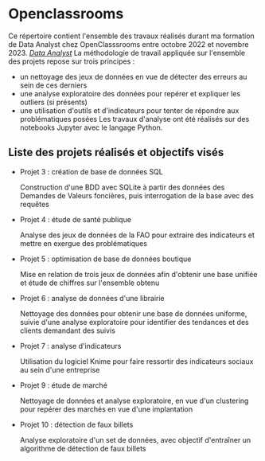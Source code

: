 # Openclassrooms

Ce répertoire contient l'ensemble des travaux réalisés durant ma formation de Data Analyst chez OpenClasssrooms entre octobre 2022 et novembre 2023.
*[Data Analyst](https://openclassrooms.com/fr/paths/324-data-analyst)*
La méthodologie de travail appliquée sur l'ensemble des projets repose sur trois principes :
- un nettoyage des jeux de données en vue de détecter des erreurs au sein de ces derniers
- une analyse exploratoire des données pour repérer et expliquer les outliers (si présents)
- une utilisation d'outils et d'indicateurs pour tenter de répondre aux problématiques posées
Les travaux d'analyse ont été réalisés sur des notebooks Jupyter avec le langage Python.

## Liste des projets réalisés et objectifs visés
- Projet 3 : création de base de données SQL
  
  Construction d'une BDD avec SQLite à partir des données des Demandes de Valeurs foncières, puis interrogation de la base avec des requêtes
  
- Projet 4 : étude de santé publique

  Analyse des jeux de données de la FAO pour extraire des indicateurs et mettre en exergue des problématiques
  
- Projet 5 : optimisation de base de données boutique

  Mise en relation de trois jeux de données afin d'obtenir une base unifiée et étude de chiffres sur l'ensemble obtenu
  
- Projet 6 : analyse de données d'une librairie

  Nettoyage des données pour obtenir une base de données uniforme, suivie d'une analyse exploratoire pour identifier des tendances et des clients demandant des suivis
  
- Projet 7 : analyse d'indicateurs
  
  Utilisation du logiciel Knime pour faire ressortir des indicateurs sociaux au sein d'une entreprise
  
- Projet 9 : étude de marché
  
  Nettoyage de données et analyse exploratoire, en vue d'un clustering pour repérer des marchés en vue d'une implantation
  
- Projet 10 : détection de faux billets
  
  Analyse exploratoire d'un set de données, avec objectif d'entraîner un algorithme de détection de faux billets
